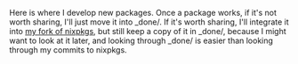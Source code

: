 Here is where I develop new packages.
Once a package works, if it's not worth sharing,
I'll just move it into _done/.
If it's worth sharing, I'll integrate it into
[my fork of nixpkgs](https://github.com/JeffreyBenjaminBrown/nixpkgs),
but still keep a copy of it in _done/,
because I might want to look at it later, and looking through _done/
is easier than looking through my commits to nixpkgs.
